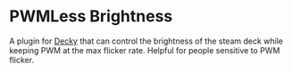 # PWMLess Brightness

A plugin for [Decky](https://decky.xyz/) that can control the brightness of the steam deck while keeping PWM at the max flicker rate. Helpful for people sensitive to PWM flicker.
